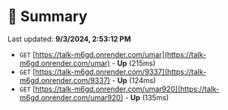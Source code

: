 # 📖 Summary
Last updated: **9/3/2024, 2:53:12 PM**

- `GET` [https://talk-m6gd.onrender.com/umar](https://talk-m6gd.onrender.com/umar) - **Up** (215ms)
- `GET` [https://talk-m6gd.onrender.com/9337](https://talk-m6gd.onrender.com/9337) - **Up** (124ms)
- `GET` [https://talk-m6gd.onrender.com/umar920](https://talk-m6gd.onrender.com/umar920) - **Up** (135ms)
